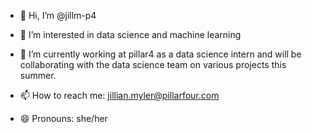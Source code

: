 - 👋 Hi, I’m @jillm-p4
- 👀 I’m interested in data science and machine learning
- 🌱 I’m currently working at pillar4 as a data science intern and will be collaborating with the data science team on various projects this summer.

- 📫 How to reach me: jillian.myler@pillarfour.com
- 😄 Pronouns: she/her
  

<!---
jillm-p4/jillm-p4 is a ✨ special ✨ repository because its `README.md` (this file) appears on your GitHub profile.
You can click the Preview link to take a look at your changes.
--->
